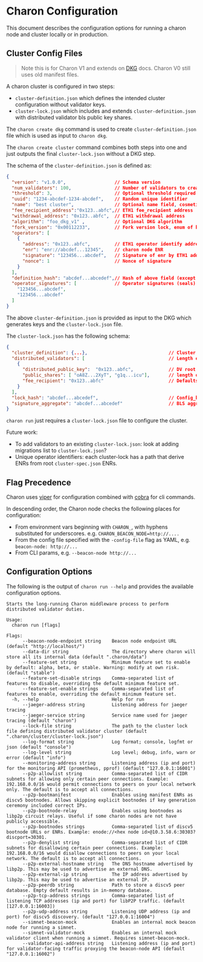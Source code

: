 # Charon Configuration

This document describes the configuration options for running a charon node and cluster locally or in production.

## Cluster Config Files

> Note this is for Charon V1 and extends on [DKG](dkg.md) docs. Charon V0 still uses old manifest files.

A charon cluster is configured in two steps:
- `cluster-definition.json` which defines the intended cluster configuration without validator keys.
- `cluster-lock.json` which includes and extends `cluster-definition.json` with distributed validator bls public key shares.

The `charon create dkg` command is used to create `cluster-definition.json` file which is used as input to `charon dkg`.

The `charon create cluster` command combines both steps into one and just outputs the final `cluster-lock.json` without a DKG step.

The schema of the `cluster-definition.json` is defined as:
```json
{
  "version": "v1.0.0",                  // Schema version
  "num_validators": 100,                // Number of validators to create in cluster.lock
  "threshold": 3,                       // Optional threshold required for signature reconstruction
  "uuid": "1234-abcdef-1234-abcdef",    // Random unique identifier
  "name": "best cluster",               // Optional name field, cosmetic.
  "fee_recipient_address":"0x123..abfc",// ETH1 fee_recipient address
  "withdrawal_address": "0x123..abfc",  // ETH1 withdrawal address
  "algorithm": "foo_dkg_v1" ,           // Optional DKG algorithm
  "fork_version": "0x00112233",         // Fork version lock, enum of known values
  "operators": [
    {
      "address": "0x123..abfc",         // ETH1 operator identify address
      "enr": "enr://abcdef...12345",    // charon node ENR
      "signature": "123456...abcdef",   // Signature of enr by ETH1 address priv key
      "nonce": 1                        // Nonce of signature
    }
  ],
  "definition_hash": "abcdef...abcedef",// Hash of above field (except free text)
  "operator_signatures": [              // Operator signatures (seals) of definition hash
    "123456...abcdef",
    "123456...abcdef"
  ]
}
```

The above `cluster-definition.json` is provided as input to the DKG which generates keys and the `cluster-lock.json` file.

The `cluster-lock.json` has the following schema:
```json
{
  "cluster_definition": {...},                              // Cluster definiition json, identical schema to above,
  "distributed_validators": [                               // Length equal to num_validators.
    {
      "distributed_public_key":  "0x123..abfc",             // DV root pubkey
      "public_shares": [ "oA8Z...2XyT", "g1q...icu"],       // length of num_operators
      "fee_recipient": "0x123..abfc"                        // Defaults to withdrawal address if not set, can be edited manually
    }
  ],
  "lock_hash": "abcdef...abcedef",                          // Config_hash plus distributed_validators
  "signature_aggregate": "abcdef...abcedef"                 // BLS aggregate signature of the lock hash signed by each DV pubkey.
}
```

`charon run` just requires a `cluster-lock.json` file to configure the cluster.

Future work:
 - To add validators to an existing `cluster-lock.json`: look at adding migrations list to `cluster-lock.json`?
 - Unique operator identifiers: each cluster-lock has a path that derive ENRs from root `cluster-spec.json` ENRs.

## Flag Precedence

Charon uses [viper](https://github.com/spf13/viper) for configuration combined with [cobra](https://github.com/spf13/cobra)
for cli commands.

In descending order, the Charon node checks the following places for configuration:
- From environment vars beginning with `CHARON_`, with hyphens substituted for underscores. e.g. `CHARON_BEACON_NODE=http://....`
- From the config file specified with the `-config-file` flag as YAML, e.g. `beacon-node: http://...`
- From CLI params, e.g. `--beacon-node http://...`

## Configuration Options
The following is the output of `charon run --help` and provides the available configuration options.

<!-- Code below generated by cmd/cmd_internal_test.go#TestConfigReference. DO NOT EDIT -->
````
Starts the long-running Charon middleware process to perform distributed validator duties.

Usage:
  charon run [flags]

Flags:
      --beacon-node-endpoint string    Beacon node endpoint URL (default "http://localhost/")
      --data-dir string                The directory where charon will store all its internal data (default ".charon/data")
      --feature-set string             Minimum feature set to enable by default: alpha, beta, or stable. Warning: modify at own risk. (default "stable")
      --feature-set-disable strings    Comma-separated list of features to disable, overriding the default minimum feature set.
      --feature-set-enable strings     Comma-separated list of features to enable, overriding the default minimum feature set.
  -h, --help                           Help for run
      --jaeger-address string          Listening address for jaeger tracing
      --jaeger-service string          Service name used for jaeger tracing (default "charon")
      --lock-file string               The path to the cluster lock file defining distributed validator cluster (default ".charon/cluster/cluster-lock.json")
      --log-format string              Log format; console, logfmt or json (default "console")
      --log-level string               Log level; debug, info, warn or error (default "info")
      --monitoring-address string      Listening address (ip and port) for the monitoring API (prometheus, pprof) (default "127.0.0.1:16001")
      --p2p-allowlist string           Comma-separated list of CIDR subnets for allowing only certain peer connections. Example: 192.168.0.0/16 would permit connections to peers on your local network only. The default is to accept all connections.
      --p2p-bootmanifest               Enables using manifest ENRs as discv5 bootnodes. Allows skipping explicit bootnodes if key generation ceremony included correct IPs.
      --p2p-bootnode-relay             Enables using bootnodes as libp2p circuit relays. Useful if some charon nodes are not have publicly accessible.
      --p2p-bootnodes strings          Comma-separated list of discv5 bootnode URLs or ENRs. Example: enode://<hex node id>@10.3.58.6:30303?discport=30301.
      --p2p-denylist string            Comma-separated list of CIDR subnets for disallowing certain peer connections. Example: 192.168.0.0/16 would disallow connections to peers on your local network. The default is to accept all connections.
      --p2p-external-hostname string   The DNS hostname advertised by libp2p. This may be used to advertise an external DNS.
      --p2p-external-ip string         The IP address advertised by libp2p. This may be used to advertise an external IP.
      --p2p-peerdb string              Path to store a discv5 peer database. Empty default results in in-memory database.
      --p2p-tcp-address strings        Comma-separated list of listening TCP addresses (ip and port) for libP2P traffic. (default [127.0.0.1:16003])
      --p2p-udp-address string         Listening UDP address (ip and port) for discv5 discovery. (default "127.0.0.1:16004")
      --simnet-beacon-mock             Enables an internal mock beacon node for running a simnet.
      --simnet-validator-mock          Enables an internal mock validator client when running a simnet. Requires simnet-beacon-mock.
      --validator-api-address string   Listening address (ip and port) for validator-facing traffic proxying the beacon-node API (default "127.0.0.1:16002")

````
<!-- Code above generated by cmd/cmd_internal_test.go#TestConfigReference. DO NOT EDIT -->
